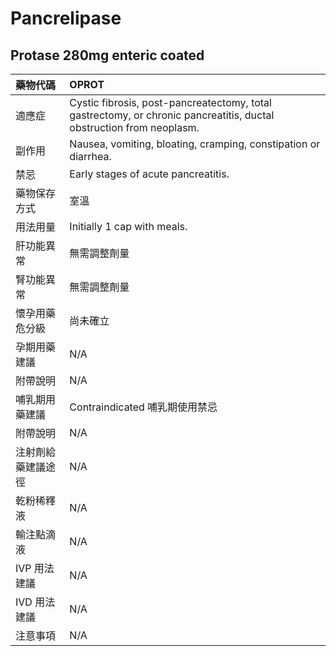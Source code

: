 # Pancrelipase

## Protase 280mg enteric coated

| 藥物代碼           | OPROT                                                                                                               |
|:-------------------|:--------------------------------------------------------------------------------------------------------------------|
| 適應症             | Cystic fibrosis, post-pancreatectomy, total gastrectomy, or chronic pancreatitis, ductal obstruction from neoplasm. |
| 副作用             | Nausea, vomiting, bloating, cramping, constipation or diarrhea.                                                     |
| 禁忌               | Early stages of acute pancreatitis.                                                                                 |
| 藥物保存方式       | 室溫                                                                                                                |
| 用法用量           | Initially 1 cap with meals.                                                                                         |
| 肝功能異常         | 無需調整劑量                                                                                                        |
| 腎功能異常         | 無需調整劑量                                                                                                        |
| 懷孕用藥危分級     | 尚未確立                                                                                                            |
| 孕期用藥建議       | N/A                                                                                                                 |
| 附帶說明           | N/A                                                                                                                 |
| 哺乳期用藥建議     | Contraindicated 哺乳期使用禁忌                                                                                      |
| 附帶說明           | N/A                                                                                                                 |
| 注射劑給藥建議途徑 | N/A                                                                                                                 |
| 乾粉稀釋液         | N/A                                                                                                                 |
| 輸注點滴液         | N/A                                                                                                                 |
| IVP 用法建議       | N/A                                                                                                                 |
| IVD 用法建議       | N/A                                                                                                                 |
| 注意事項           | N/A                                                                                                                 |

